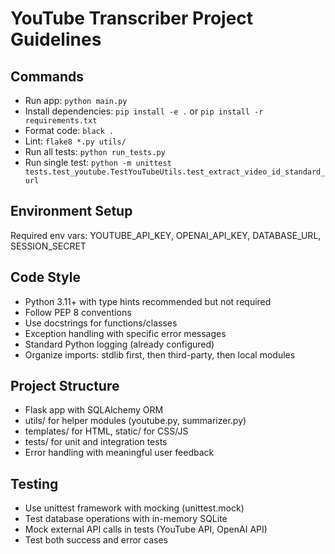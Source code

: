 # YouTube Transcriber Project Guidelines

## Commands
- Run app: `python main.py`
- Install dependencies: `pip install -e .` or `pip install -r requirements.txt`
- Format code: `black .`
- Lint: `flake8 *.py utils/`
- Run all tests: `python run_tests.py`
- Run single test: `python -m unittest tests.test_youtube.TestYouTubeUtils.test_extract_video_id_standard_url`

## Environment Setup
Required env vars: YOUTUBE_API_KEY, OPENAI_API_KEY, DATABASE_URL, SESSION_SECRET

## Code Style
- Python 3.11+ with type hints recommended but not required
- Follow PEP 8 conventions
- Use docstrings for functions/classes
- Exception handling with specific error messages
- Standard Python logging (already configured)
- Organize imports: stdlib first, then third-party, then local modules

## Project Structure
- Flask app with SQLAlchemy ORM
- utils/ for helper modules (youtube.py, summarizer.py)
- templates/ for HTML, static/ for CSS/JS
- tests/ for unit and integration tests
- Error handling with meaningful user feedback

## Testing
- Use unittest framework with mocking (unittest.mock)
- Test database operations with in-memory SQLite
- Mock external API calls in tests (YouTube API, OpenAI API)
- Test both success and error cases